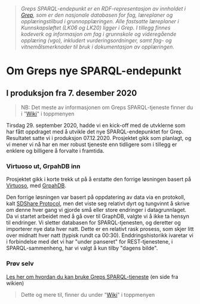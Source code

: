 > *Greps SPARQL-endepunkt er en RDF-representasjon av innholdet i [Grep](https://www.udir.no/om-udir/data/kl06-grep/), som er den nasjonale databasen for fag, læreplaner og opplæringstilbud i grunnopplæringen. 
> Alle fastsatte læreplaner i Kunnskapsløftet (LK06 og LK20) ligger i Grep. 
> I tillegg finnes kodeverk og informasjon om fag i grunnskole og videregående opplæring (vgo), 
> inkludert vurderingsordninger, samt fag- og vitnemålsmerknader til bruk i dokumentasjon av opplæringen.*
# Om Greps nye SPARQL-endepunkt
## I produksjon fra 7. desember 2020
> NB: Det meste av informasjonen om Greps SPARQL-tjeneste finner du i "<a href="/Utdanningsdirektoratet/Grep_SPARQL/wiki">Wiki</a>" i toppmenyen

Tirsdag 29. september 2020, hadde vi en kick-off med de utvklerne som har fått oppdraget med å utvikle det nye SPARQL-endepunktet for Grep. Resultatet satte  vi i produksjon 07.12.2020. Prosjektet gikk som planlagt, og vi mener vi nå har en mer robust tjeneste enn tidligere som i tillegg er enklere og billigere å forvalte i framtida.
### Virtuoso ut, GrpahDB inn
Prosjektet gikk i korte trekk ut på å erstatte den forrige løsningen basert på [Virtuoso](https://virtuoso.openlinksw.com), med [GrpahDB](https://www.ontotext.com/products/graphdb/).

Den forrige løsningen var basert på oppdatering av data via en protokoll, kalt [SDShare Protocol](https://www.sdshare.org/), men det viste seg relativt dyrt og tungvinnt å skrive om denne hver gang vi gjorde små eller store endringer i datagrunnlaget. Da vi startet arbeidet med å gå over til GraphDB, valgte vi å ikke ta hensyn til endringer. Vi sletter databasen for SPARQL-tjenesten, og deretter og importerer nye data hver natt. Dette er en relativt rask prosess, som skjer litt over midnatt hver natt (typisk rundt ca 00:30). Enddringshistorikk ivaretar vi i forbindelse med det vi har "under panseret" for REST-tjenestene, i SPARQL-sammenheng, har vi valgt å kun tilby "dagens bilde".
### Prøv selv
<a href="/Utdanningsdirektoratet/Grep_SPARQL/wiki/Hvordan-bruke-Greps-SPARQL-tjeneste">Les her om hvordan du kan bruke Greps SPARQL-tjeneste</a> (en side fra wikien)

> Dette og mere til, finner du under "<a href="/Utdanningsdirektoratet/Grep_SPARQL/wiki">Wiki</a>" i toppmenyen
